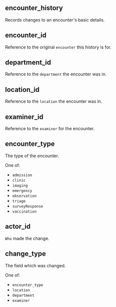 ## encounter_history

Records changes to an encounter's basic details.

## encounter_id

Reference to the original `encounter` this history is for.

## department_id

Reference to the `department` the encounter was in.

## location_id

Reference to the `location` the encounter was in.

## examiner_id

Reference to the `examiner` for the encounter.

## encounter_type

The type of the encounter.

One of:
- `admission`
- `clinic`
- `imaging`
- `emergency`
- `observation`
- `triage`
- `surveyResponse`
- `vaccination`

## actor_id

`Who` made the change.

## change_type

The field which was changed.

One of:
- `encounter_type`
- `location`
- `department`
- `examiner`

